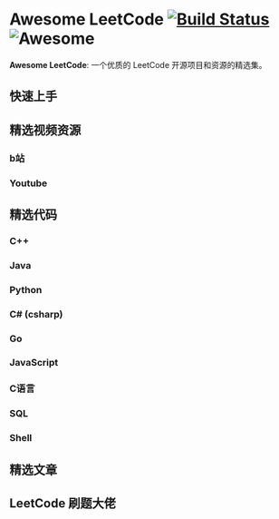 # Awesome LeetCode [![Build Status](https://travis-ci.org/avelino/awesome-go.svg?branch=master)](https://github.com/yanglr/awesome-leetcode) ![Awesome](https://cdn.rawgit.com/sindresorhus/awesome/d7305f38d29fed78fa85652e3a63e154dd8e8829/media/badge.svg)

**Awesome LeetCode**: 一个优质的 LeetCode 开源项目和资源的精选集。

## 快速上手


## 精选视频资源


### b站


### Youtube


## 精选代码

### C++


### Java


### Python



### C# (csharp)



### Go



### JavaScript


### C语言


### SQL



### Shell




## 精选文章



## LeetCode 刷题大佬


